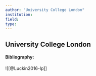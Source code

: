 ```yaml
---
author: "University College London"
institution:
field:
type:
---
```


## University College London
#### Bibliography:

![[@Luckin2016-lp]]